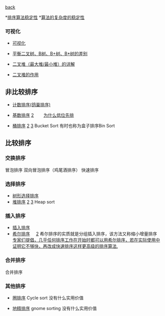 [back](../Home)

*[排序算法稳定性](https://baike.baidu.com/item/%E6%8E%92%E5%BA%8F%E7%AE%97%E6%B3%95%E7%A8%B3%E5%AE%9A%E6%80%A7)
*[算法的复杂度的稳定性](https://zhidao.baidu.com/question/29388495.html)


### 可视化
* [可视化](http://blog.jobbole.com/72850/)


* [平衡二叉树、B树、B+树、B*树的差别](https://zhuanlan.zhihu.com/p/27700617)

* [二叉堆（最大堆/最小堆）的详解](https://www.cnblogs.com/skywang12345/p/3610187.html)
* [二叉堆的作用](https://zhidao.baidu.com/question/646662298629003565.html)


## 非比较排序

* [计数排序(鸽巢排序)](https://segmentfault.com/a/1190000003054515)

* [基数排序](https://segmentfault.com/a/1190000003054515) [2](https://www.cnblogs.com/Braveliu/archive/2013/01/21/2870201.html) &nbsp;&nbsp;&nbsp;&nbsp;&nbsp;&nbsp;   [为什么低位先排](https://www.zhihu.com/question/27021728)

* [桶排序](https://baike.baidu.com/item/%E6%A1%B6%E6%8E%92%E5%BA%8F/4973777) [2](https://segmentfault.com/a/1190000003054515) [3](https://blog.csdn.net/asce1885/article/details/5620410) Bucket Sort 有时也称为盒子排序Bin Sort

## 比较排序

### 交换排序
冒泡排序 
双向冒泡排序（鸡尾酒排序）
快速排序


### 选择排序
* [树形选择排序](https://www.cnblogs.com/mengdd/archive/2012/11/27/2791412.html)
* [堆排序](http://bubkoo.com/2014/01/14/sort-algorithm/heap-sort/)  [2](https://www.cnblogs.com/skywang12345/p/3610187.html) [3](https://zhidao.baidu.com/question/646662298629003565.html) Heap sort


### 插入排序
* [插入排序]()
* [希尔排序](https://www.cnblogs.com/jingmoxukong/p/4303279.html) &nbsp;&nbsp;&nbsp; [2](https://www.zhihu.com/question/24637339)
希尔排序的实质就是分组插入排序，该方法又称缩小增量排序
[专家们提倡，几乎任何排序工作在开始时都可以用希尔排序，若在实际使用中证明它不够快，再改成快速排序这样更高级的排序算法.](https://baike.baidu.com/item/%E5%B8%8C%E5%B0%94%E6%8E%92%E5%BA%8F)

### 合并排序
合并排序



### 其他排序
* [圈排序](https://en.wikipedia.org/wiki/Cycle_sort) Cycle sort  没有什么实用价值

* [地精排序](http://www.voidcn.com/article/p-dllqolqe-ph.html) gnome sorting 没有什么实用价值
